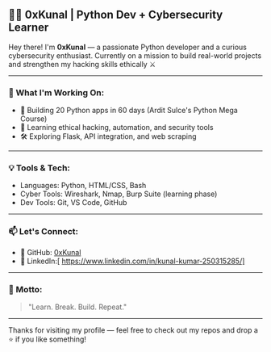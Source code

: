 ## 👨‍💻 0xKunal | Python Dev + Cybersecurity Learner

Hey there! I'm **0xKunal** — a passionate Python developer and a curious cybersecurity enthusiast. Currently on a mission to build real-world projects and strengthen my hacking skills ethically ⚔️

---

### 🚀 What I'm Working On:
- 🐍 Building 20 Python apps in 60 days (Ardit Sulce's Python Mega Course)
- 🔐 Learning ethical hacking, automation, and security tools
- 🛠️ Exploring Flask, API integration, and web scraping

---

### 💡 Tools & Tech:
- Languages: Python, HTML/CSS, Bash
- Cyber Tools: Wireshark, Nmap, Burp Suite (learning phase)
- Dev Tools: Git, VS Code, GitHub

---

### 📫 Let's Connect:
- 🔗 GitHub: [0xKunal](https://github.com/0xkunal)
- 🔗 LinkedIn:[ https://www.linkedin.com/in/kunal-kumar-250315285/]

---

### 🧠 Motto:
> "Learn. Break. Build. Repeat."

---

Thanks for visiting my profile — feel free to check out my repos and drop a ⭐ if you like something!


<!--
**0xkunal/0xkunal** is a ✨ _special_ ✨ repository because its `README.md` (this file) appears on your GitHub profile.

Here are some ideas to get you started:

- 🔭 I’m currently working on ...
- 🌱 I’m currently learning ...
- 👯 I’m looking to collaborate on ...
- 🤔 I’m looking for help with ...
- 💬 Ask me about ...
- 📫 How to reach me: ...
- 😄 Pronouns: ...
- ⚡ Fun fact: ...
-->
